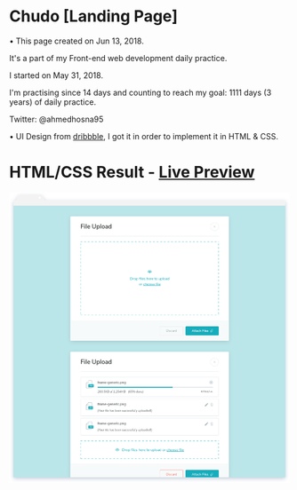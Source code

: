 
# Chudo [Landing Page] 

• This page created on Jun 13, 2018.

It's a part of my Front-end web development daily practice.

I started on May 31, 2018.

I'm practising since 14 days and counting to reach my goal: 1111 days (3 years) of daily practice.

Twitter: @ahmedhosna95

• UI Design from [dribbble](https://dribbble.com/shots/3169814-File-Uploader
), I got it in order to implement it in HTML & CSS.

# HTML/CSS Result - [Live Preview](https://cdn.rawgit.com/ahmedhosna95/Front-end-Daily-Practice/a8e9e2ca/Day014/file_upload_05/index.html)

![](assets/img/frame-generic.png)
